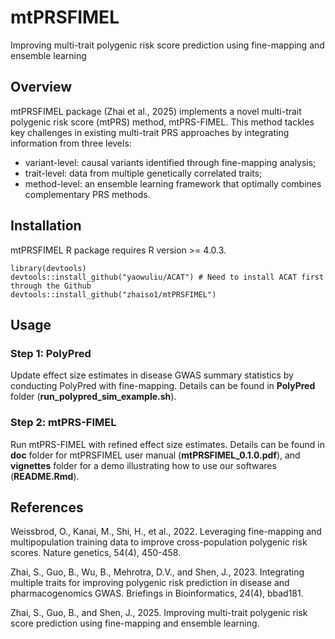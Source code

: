 # mtPRSFIMEL
Improving multi-trait polygenic risk score prediction using fine-mapping and ensemble learning

## Overview
mtPRSFIMEL package (Zhai et al., 2025) implements a novel multi-trait polygenic risk score (mtPRS) method, mtPRS-FIMEL. This method tackles key challenges in existing multi-trait PRS approaches by integrating information from three levels:
- variant-level: causal variants identified through fine-mapping analysis;
- trait-level: data from multiple genetically correlated traits;
- method-level: an ensemble learning framework that optimally combines complementary PRS methods.

## Installation

mtPRSFIMEL R package requires R version >= 4.0.3.

```
library(devtools)
devtools::install_github("yaowuliu/ACAT") # Need to install ACAT first through the Github
devtools::install_github("zhaiso1/mtPRSFIMEL")
```

## Usage

### Step 1: PolyPred

Update effect size estimates in disease GWAS summary statistics by conducting PolyPred with fine-mapping. Details can be found in **PolyPred** folder (**run_polypred_sim_example.sh**).

### Step 2: mtPRS-FIMEL

Run mtPRS-FIMEL with refined effect size estimates. Details can be found in **doc** folder for mtPRSFIMEL user manual (**mtPRSFIMEL_0.1.0.pdf**), and **vignettes** folder for a demo illustrating how to use our softwares (**README.Rmd**).

## References

Weissbrod, O., Kanai, M., Shi, H., et al., 2022. Leveraging fine-mapping and multipopulation training data to improve cross-population polygenic risk scores. Nature genetics, 54(4), 450-458.

Zhai, S., Guo, B., Wu, B., Mehrotra, D.V., and Shen, J., 2023. Integrating multiple traits for improving polygenic risk prediction in disease and pharmacogenomics GWAS. Briefings in Bioinformatics, 24(4), bbad181.

Zhai, S., Guo, B., and Shen, J., 2025. Improving multi-trait polygenic risk score prediction using fine-mapping and ensemble learning.
